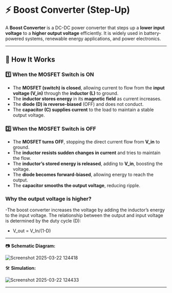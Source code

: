 # ⚡ Boost Converter (Step-Up)  

A **Boost Converter** is a DC-DC power converter that steps up a **lower input voltage** to a **higher output voltage** efficiently. It is widely used in battery-powered systems, renewable energy applications, and power electronics.  

---

## 🔹 How It Works  

### **1️⃣ When the MOSFET Switch is ON**  
- The **MOSFET (switch) is closed**, allowing current to flow from the **input voltage (V_in)** through the **inductor (L)** to ground.  
- The **inductor stores energy** in its **magnetic field** as current increases.  
- The **diode (D) is reverse-biased** (OFF) and does not conduct.  
- The **capacitor (C) supplies current** to the load to maintain a stable output voltage.  

### **2️⃣ When the MOSFET Switch is OFF**  
- The **MOSFET turns OFF**, stopping the direct current flow from **V_in** to ground.  
- The **inductor resists sudden changes in current** and tries to maintain the flow.  
- The **inductor’s stored energy is released**, adding to **V_in**, boosting the voltage.  
- The **diode becomes forward-biased**, allowing energy to reach the output.  
- The **capacitor smooths the output voltage**, reducing ripple.  

### Why the output voltage is higher?
-The boost converter increases the voltage by adding the inductor’s energy to the input voltage. The relationship between the output and input voltage is determined by the duty cycle (D):
- V_out =  V_In/(1-D)
---

  📷 **Schematic Diagram:**
  
  ![Screenshot 2025-03-22 124418](https://github.com/user-attachments/assets/040da479-142a-4cc4-8ebb-dfcc240523f1)



🛠 **Simulation:**

![Screenshot 2025-03-22 124433](https://github.com/user-attachments/assets/e7465df3-c872-438d-b6dd-e9df9483e82b)


---



